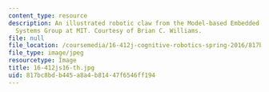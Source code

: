 ```yaml
---
content_type: resource
description: An illustrated robotic claw from the Model-based Embedded and Robotic
  Systems Group at MIT. Courtesy of Brian C. Williams.
file: null
file_location: /coursemedia/16-412j-cognitive-robotics-spring-2016/817bc8bdb445a8a4b81447f6546ff194_16-412js16-th.jpg
file_type: image/jpeg
resourcetype: Image
title: 16-412js16-th.jpg
uid: 817bc8bd-b445-a8a4-b814-47f6546ff194
---
```

